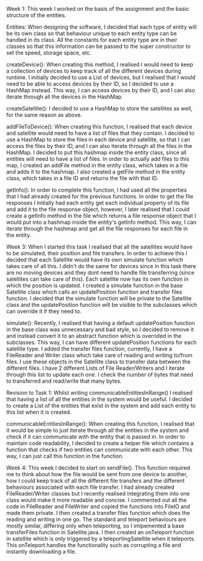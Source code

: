 Week 1:
This week I worked on the basis of the assignment and the basic structure of the entities.

Entities:
When designing the software, I decided that each type of entity will be its own class so that behaviour unique to each entity type can be handled in 
its class. All the constants for each entity type are in their classes so that this information can be passed to the super constructor to set the 
speed, storage space, etc.

createDevice():
When creating this method, I realised I would need to keep a collection of devices to keep track of all the different devices during runtime. I 
initially decided to use a List of devices, but I realised that I would need to be able to access devices by their ID, so I decided to use a HashMap 
instead. This way, I can access devices by their ID, and I can also iterate through all the devices in the HashMap.

createSatellite():
I decided to use a HashMap to store the satellites as well, for the same reason as above.

addFileToDevice():
When creating this function, I realised that each device and satellite would need to have a list of files that they contain. I decided to use a HashMap 
to store the files in each device and satellite, so that I can access the files by their ID, and I can also iterate through all the files in the 
HashMap. I decided to put this hashmap inside the entity class, since all entities will need to have a list of files. In order to actually add files to 
this map, I created an addFile method in the entity class, which takes in a file and adds it to the hashmap. I also created a getFile method in the 
entity class, which takes in a file ID and returns the file with that ID.

getInfo():
In order to complete this function, I had used all the properties that I had already created for the previous functions. In order to get the file 
responses I initially had each entity get each individual property of its file and add it to the file response object, however, I later realised that I 
could create a getInfo method in the file which returns a file response object that I would put into a hashmap inside the entity's getInfo method. This 
way, I can iterate through the hashmap and get all the file responses for each file in the entity.



Week 3:
When I started this task I realised that all the satellites would have to be simulated, their position and file transfers. In order to achieve this
I decided that each Satellite would have its own simulate function which takes care of all this. I didn't do the same for devices since in this task 
there are no moving devices and they dont need to handle file transferring (since satellites can take care of this). Each satellite now has its own 
function in which the position is updated. I created a simulate function in the base Satellite class which calls an updatePosition function and 
transfer files function. I decided that the simulate function will be private to the Satellite class and the updatePosition function will be visible
to the subclasses which can override it if they need to.

simulate():
Recently, I realised that having a default updatePosition function in the base class was unnecessary and bad style, so I decided to remove it and 
instead convert it to an abstract function which is overrided in the subclasses. This way, I can have different updatePosition functions for each 
satellite type. I added the transfer files function, currently, I have a FileReader and Writer class which take care of reading and writing to/from
files. I use these objects in the Satellite class to transfer data between the different files. I have 2 different Lists of File Reader/Writers
and I iterate through this list to update each one. I check the number of bytes that need to transferred and read/write that many bytes.

Revision to Task 1:
Whilst writing communicableEntitiesInRange() I realised that having a list of all the entities in the system would be useful. I decided to create a 
List of the entities that exist in the system and add each entity to this list when it is created.

communicableEntitiesInRange():
When creating this function, I realised that it would be simple to just iterate through all the entities in the system and check if it can 
communicate with the entity that is passed in. In order to maintain code readability, I decided to create a helper file which
contains a function that checks if two entities can communicate with each other. This way, I can just call this function in the function.



Week 4:
This week I decided to start on sendFile(). This function required me to think about how the file would be sent from one device to another, how I could
keep track of all the different file transfers and the different behaviours associated with each file transfer. I had already created FileReader/Writer 
classes but I recently realised integrating them into one class would make it more readable and concise.
I commented out all the code in FileReader and FileWriter and copied the functions into FileIO and made them private. I then created a transfer
files function which does the reading and writing in one go. The standard and teleport behaviours are mostly similar, differing only when teleporting, 
so I imlpemented a base transferFiles function in Satellite.java. I then created an onTeleport function in satellite which is only triggered by a 
teleportingSatellite when it teleports. This onTeleport handles the functionality such as corrupting a file and instantly downloading a file.

